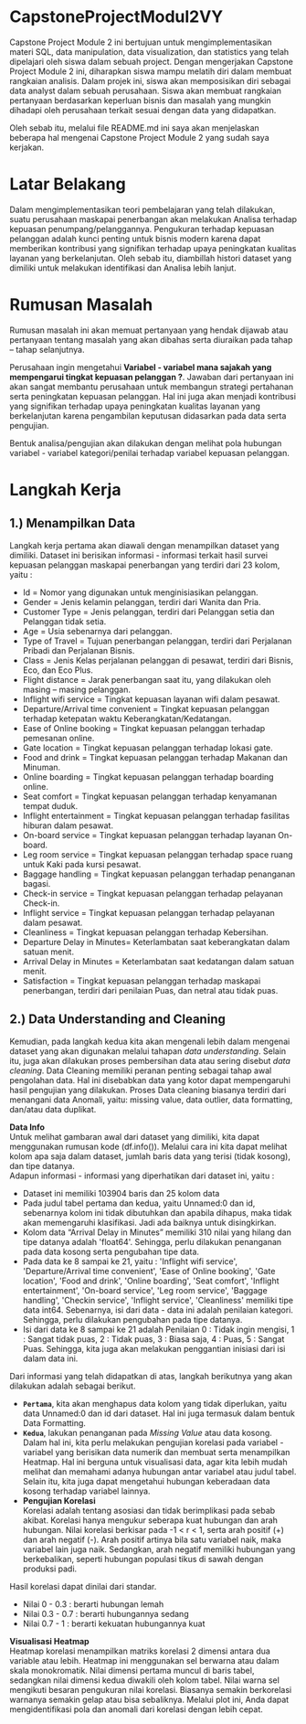 # CapstoneProjectModul2VY
Capstone Project Module 2 ini bertujuan untuk mengimplementasikan materi SQL, data manipulation, data visualization, dan statistics yang telah dipelajari oleh siswa dalam sebuah project. Dengan mengerjakan Capstone Project Module 2 ini, diharapkan siswa mampu melatih diri dalam membuat rangkaian analisis. Dalam projek ini, siswa akan memposisikan diri sebagai data analyst dalam sebuah perusahaan. Siswa akan membuat rangkaian pertanyaan berdasarkan keperluan bisnis dan masalah yang mungkin dihadapi oleh perusahaan terkait sesuai dengan data yang didapatkan.

Oleh sebab itu, melalui file README.md ini saya akan menjelaskan beberapa hal mengenai Capstone Project Module 2 yang sudah saya kerjakan. 

# **Latar Belakang**  
Dalam mengimplementasikan teori pembelajaran yang telah dilakukan, suatu perusahaan maskapai penerbangan akan melakukan Analisa terhadap kepuasan penumpang/pelanggannya. Pengukuran terhadap kepuasan pelanggan adalah kunci penting untuk bisnis modern karena dapat memberikan kontribusi yang signifikan terhadap upaya peningkatan kualitas layanan yang berkelanjutan. Oleh sebab itu, diambillah histori dataset yang dimiliki untuk melakukan identifikasi dan Analisa lebih lanjut. 

# **Rumusan Masalah**  
Rumusan masalah ini akan memuat pertanyaan yang hendak dijawab atau pertanyaan tentang masalah yang akan dibahas serta diuraikan pada tahap – tahap selanjutnya.  

Perusahaan ingin mengetahui **Variabel - variabel mana sajakah yang mempengarui tingkat kepuasan pelanggan ?**. Jawaban dari pertanyaan ini akan sangat membantu perusahaan untuk membangun strategi pertahanan serta peningkatan kepuasan pelanggan. Hal ini juga akan menjadi kontribusi yang signifikan terhadap upaya peningkatan kualitas layanan yang berkelanjutan karena pengambilan keputusan didasarkan pada data serta pengujian.  

Bentuk analisa/pengujian akan dilakukan dengan melihat pola hubungan variabel - variabel kategori/penilai terhadap variabel kepuasan pelanggan.  

# **Langkah Kerja**  
## **1.) Menampilkan Data**
Langkah kerja pertama akan diawali dengan menampilkan dataset yang dimiliki. Dataset ini berisikan informasi - informasi terkait hasil survei kepuasan pelanggan maskapai penerbangan yang terdiri dari 23 kolom, yaitu :  
* Id                        = Nomor yang digunakan untuk menginisiasikan pelanggan.  
* Gender                    = Jenis kelamin pelanggan, terdiri dari Wanita dan Pria.  
* Customer Type             = Jenis pelanggan, terdiri dari Pelanggan setia dan Pelanggan tidak setia.  
* Age                       = Usia sebenarnya dari pelanggan.  
* Type of Travel            = Tujuan penerbangan pelanggan, terdiri dari Perjalanan Pribadi dan Perjalanan Bisnis.  
* Class                     = Jenis Kelas perjalanan pelanggan di pesawat, terdiri dari Bisnis, Eco, dan Eco Plus.  
* Flight distance           = Jarak penerbangan saat itu, yang dilakukan oleh masing – masing pelanggan.  
* Inflight wifi service     = Tingkat kepuasan layanan wifi dalam pesawat. 
* Departure/Arrival time convenient = Tingkat kepuasan pelanggan terhadap ketepatan waktu Keberangkatan/Kedatangan. 
* Ease of Online booking    = Tingkat kepuasan pelanggan terhadap pemesanan online.   
* Gate location             = Tingkat kepuasan pelanggan terhadap lokasi gate.   
* Food and drink            = Tingkat kepuasan pelanggan terhadap Makanan dan Minuman.  
* Online boarding           = Tingkat kepuasan pelanggan terhadap boarding online.   
* Seat comfort              = Tingkat kepuasan pelanggan terhadap kenyamanan tempat duduk.   
* Inflight entertainment    = Tingkat kepuasan pelanggan terhadap fasilitas hiburan dalam pesawat.   
* On-board service          = Tingkat kepuasan pelanggan terhadap layanan On-board.  
* Leg room service          = Tingkat kepuasan pelanggan terhadap space ruang untuk Kaki pada kursi pesawat.  
* Baggage handling          = Tingkat kepuasan pelanggan terhadap penanganan bagasi.  
* Check-in service          = Tingkat kepuasan pelanggan terhadap pelayanan Check-in.  
* Inflight service          = Tingkat kepuasan pelanggan terhadap pelayanan dalam pesawat.  
* Cleanliness               = Tingkat kepuasan pelanggan terhadap Kebersihan.  
* Departure Delay in Minutes= Keterlambatan saat keberangkatan dalam satuan menit.  
* Arrival Delay in Minutes  = Keterlambatan saat kedatangan dalam satuan menit.  
* Satisfaction              = Tingkat kepuasan pelanggan terhadap maskapai penerbangan, terdiri dari penilaian Puas, dan netral atau tidak puas.

## **2.) Data Understanding and Cleaning**  
Kemudian, pada langkah kedua kita akan mengenali lebih dalam mengenai dataset yang akan digunakan melalui tahapan *data understanding*. Selain itu, juga akan dilakukan proses pembersihan data atau sering disebut *data cleaning*. Data Cleaning memiliki peranan penting sebagai tahap awal pengolahan data. Hal ini disebabkan data yang kotor dapat mempengaruhi hasil pengujian yang dilakukan. Proses Data cleaning biasanya terdiri dari menangani data Anomali, yaitu: missing value, data outlier, data formatting, dan/atau data duplikat.  

**Data Info**  
Untuk melihat gambaran awal dari dataset yang dimiliki, kita dapat menggunakan rumusan kode (df.info()). Melalui cara ini kita dapat melihat kolom apa saja dalam dataset, jumlah baris data yang terisi (tidak kosong), dan tipe datanya.  
Adapun informasi - informasi yang diperhatikan dari dataset ini, yaitu : 
-   Dataset ini memiliki 103904 baris dan 25 kolom data  
-   Pada judul tabel pertama dan kedua, yaitu Unnamed:0 dan id, sebenarnya kolom ini tidak dibutuhkan dan apabila dihapus, maka tidak akan memengaruhi klasifikasi. Jadi ada baiknya untuk disingkirkan. 
-	Kolom data “Arrival Delay in Minutes” memiliki 310 nilai yang hilang dan tipe datanya adalah 'float64'. Sehingga, perlu dilakukan penanganan pada data kosong serta pengubahan tipe data.  
-   Pada data ke 8 sampai ke 21, yaitu : 'Inflight wifi service', 'Departure/Arrival time convenient', 'Ease of Online booking', 'Gate location', 'Food and drink', 'Online boarding', 'Seat comfort', 'Inflight entertainment', 'On-board service', 'Leg room service', 'Baggage handling', 'Checkin service', 'Inflight service', 'Cleanliness' memiliki tipe data int64. Sebenarnya, isi dari data - data ini adalah penilaian kategori. Sehingga, perlu dilakukan pengubahan pada tipe datanya.  
-   Isi dari data ke 8 sampai ke 21 adalah Penilaian 0 : Tidak ingin mengisi, 1 : Sangat tidak puas, 2 : Tidak puas, 3 : Biasa saja, 4 : Puas, 5 : Sangat Puas. Sehingga, kita juga akan melakukan penggantian inisiasi dari isi dalam data ini.  

Dari informasi yang telah didapatkan di atas, langkah berikutnya yang akan dilakukan adalah sebagai berikut.  
- **`Pertama`**, kita akan menghapus data kolom yang tidak diperlukan, yaitu data Unnamed:0 dan id dari dataset. Hal ini juga termasuk dalam bentuk Data Formatting. 
- **`Kedua`**, lakukan penanganan pada *Missing Value* atau data kosong.  
Dalam hal ini, kita perlu melakukan pengujian korelasi pada variabel - variabel yang berisikan data numerik dan membuat serta menampilkan Heatmap. Hal ini berguna untuk visualisasi data, agar kita lebih mudah melihat dan memahami adanya hubungan antar variabel atau judul tabel. Selain itu, kita juga dapat mengetahui hubungan keberadaan data kosong terhadap variabel lainnya.    
 - **Pengujian Korelasi**  
Korelasi adalah tentang asosiasi dan tidak berimplikasi pada sebab akibat. Korelasi hanya mengukur seberapa kuat hubungan dan arah hubungan. Nilai korelasi berkisar pada -1 < r < 1, serta arah positif (+) dan arah negatif (-). Arah positif artinya bila satu variabel naik, maka variabel lain juga naik. Sedangkan, arah negatif memiliki hubungan yang berkebalikan, seperti hubungan populasi tikus di sawah dengan produksi padi.  

Hasil korelasi dapat dinilai dari standar.  
- Nilai 0 - 0.3     : berarti hubungan lemah
- Nilai 0.3 - 0.7   : berarti hubungannya sedang
- Nilai 0.7 - 1     : berarti kekuatan hubungannya kuat  

**Visualisasi Heatmap**  
Heatmap korelasi menampilkan matriks korelasi 2 dimensi antara dua variable atau lebih. Heatmap ini menggunakan sel berwarna atau dalam skala monokromatik. Nilai dimensi pertama muncul di baris tabel, sedangkan nilai dimensi kedua diwakili oleh kolom tabel. Nilai warna sel mengikuti besaran pengukuran nilai korelasi. Biasanya semakin berkorelasi warnanya semakin gelap atau bisa sebaliknya. Melalui plot ini, Anda dapat mengidentifikasi pola dan anomali dari korelasi dengan lebih cepat.





























































